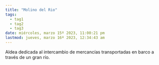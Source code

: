 ```yaml
---
title: "Molino del Rio"
tags:
  - tag1
  - tag2
  - tag3
date: miércoles, marzo 15º 2023, 11:00:21 pm
lastmod: jueves, marzo 16º 2023, 12:34:43 am
---
```

Aldea dedicada al intercambio de mercancías transportadas en barco a través de un gran río.